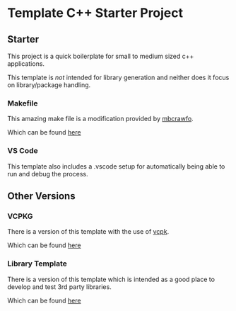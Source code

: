 # Template C++ Starter Project

## Starter
This project is a quick boilerplate for small to medium sized c++ applications.

This template is *not* intended for library generation and neither does it focus on library/package handling.

### Makefile
This amazing make file is a modification provided by [mbcrawfo](https://github.com/mbcrawfo).

Which can be found [here](https://github.com/mbcrawfo/GenericMakefile)

### VS Code
This template also includes a .vscode setup for automatically being able to run and debug the process.

## Other Versions

### VCPKG
There is a version of this template with the use of [vcpk](https://github.com/microsoft/vcpkg).

Which can be found [here]()

### Library Template
There is a version of this template which is intended as a good place to develop and test 3rd party libraries.

Which can be found [here]()
